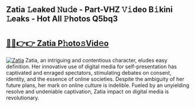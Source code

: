 ## Zatia 𝙻eaked 𝙽u𝚍e - Part-VHZ 𝚅𝚒deo B𝚒kini 𝙻eaks - Hot All 𝙿hotos Q5bq3

# <h2><a href="http://ld1a0d8.urlbe.top/?page=Zatia">🔗🔗👉👉 Zatia P𝚑oto𝚜Vid𝚎o</a></h2>

[![Zatia](https://i.imgur.com/eBuTRDB.gif)](http://ld1a0d8.urlbe.top/?page=Zatia)
Zatia, an intriguing and contentious character, eludes easy definition. Her innovative use of digital media for self-presentation has captivated and enraged spectators, stimulating debates on consent, identity, and the essence of online societies. Despite the ambiguity of her future plans, her mark on online culture is indelible. Fueled by an unyielding resolve and undeniable captivation, Zatia impact on digital media is revolutionary.
